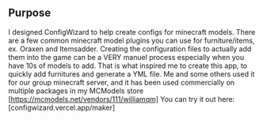 
## Purpose
I designed ConfigWizard to help create configs for minecraft models. There are a few common minecraft model plugins you can use for furniture/items, ex. Oraxen and Itemsadder. Creating the configuration files to actually add them into the game can be a VERY manuel process especially when you have 10s of models to add. That is what inspired me to create this app, to quickly add furnitures and generate a YML file. Me and some others used it for our group minecraft server, and it has been used commercially on multiple packages in my MCModels store [https://mcmodels.net/vendors/111/williamqm] You can try it out here: [configwizard.vercel.app/maker]

